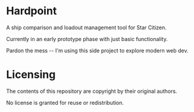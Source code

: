 # Hardpoint

A ship comparison and loadout management tool for Star Citizen.

Currently in an early prototype phase with just basic functionality.

Pardon the mess -- I'm using this side project to explore modern web dev.

# Licensing

The contents of this repository are copyright by their original authors.

No license is granted for reuse or redistribution.
